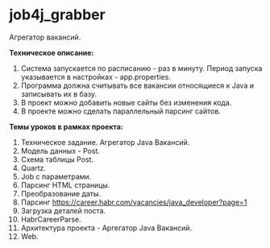 # job4j_grabber
Агрегатор вакансий.

**Техническое описание:**
1. Система запускается по расписанию - раз в минуту.  Период запуска указывается в настройках - app.properties.
2. Программа должна считывать все вакансии относящиеся к Java и записывать их в базу.
3. В проект можно добавить новые сайты без изменения кода.
4. В проекте можно сделать параллельный парсинг сайтов.

**Темы уроков в рамках проекта:**
1. Техническое задание. Агрегатор Java Вакансий.
2. Модель данных - Post.
3. Схема таблицы Post.
4. Quartz.
5. Job c параметрами.
6. Парсинг HTML страницы.
7. Преобразование даты.
8. Парсинг https://career.habr.com/vacancies/java_developer?page=1
9. Загрузка деталей поста.
10. HabrCareerParse.
11. Архитектура проекта - Аргегатор Java Вакансий.
12. Web.